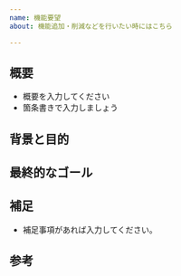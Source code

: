 ```yaml
---
name: 機能要望
about: 機能追加・削減などを行いたい時にはこちら

---
```


## 概要
- 概要を入力してください
- 箇条書きで入力しましょう

## 背景と目的

## 最終的なゴール

## 補足
- 補足事項があれば入力してください。

## 参考